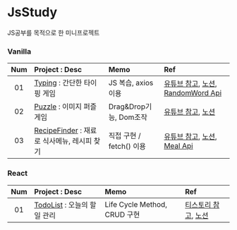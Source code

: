 # JsStudy
JS공부를 목적으로 한 미니프로젝트
  
### Vanilla
|Num|Project : Desc|Memo|Ref
|:--:|:--------------|:--------------------|:------|
|01|[Typing](https://main.d19w9toltrp66i.amplifyapp.com/) : 간단한 타이핑 게임| JS 복습, axios 이용| [유튜브 참고](https://www.youtube.com/watch?v=_CsGSE5gwTA), [노션](https://tidal-century-397.notion.site/62de20a328164c2ca45e2b262f151a6e), [RandomWord Api](https://random-word-api.herokuapp.com/home)
|02|[Puzzle](https://main.d1yqy8d0hpntij.amplifyapp.com/) : 이미지 퍼즐 게임| Drag&Drop기능, Dom조작| [유튜브 참고](https://www.youtube.com/watch?v=iTBZdg7tg-w), [노션](https://tidal-century-397.notion.site/903451274f7e406ba7773040ea590c26)
|03|[RecipeFinder](https://main.d2kj8oaqor4ln.amplifyapp.com/) : 재료로 식사메뉴, 레시피 찾기| 직접 구현 / fetch() 이용| [유튜브 참고](https://www.youtube.com/watch?v=opikz5x_1ak), [노션](https://tidal-century-397.notion.site/44360f06464c4d3b83e5ab4c45f87472), [Meal Api](https://www.themealdb.com/api.php)
 
 ### React
|Num|Project : Desc|Memo|Ref
|:--:|:--------------|:--------------------|:------|
|01|[TodoList](https://main.d1tl2gyw1l56ly.amplifyapp.com/) : 오늘의 할일 관리| Life Cycle Method, CRUD 구현 | [티스토리 참고](https://codingbroker.tistory.com/category/%5B%EB%A6%AC%EC%95%A1%ED%8A%B8%20%EB%94%B0%EB%9D%BC%ED%95%98%EA%B8%B0%5D%20To%20do), [노션](https://tidal-century-397.notion.site/TodoList-3719bde28eb34d1aba639d4a869b7cdc)
